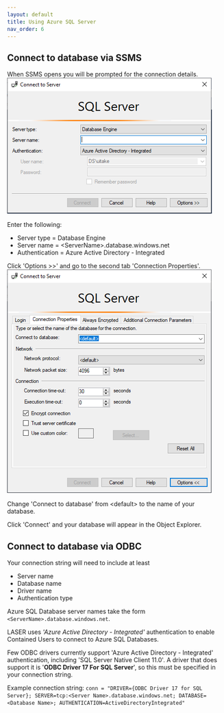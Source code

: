 ```yaml
---
layout: default
title: Using Azure SQL Server
nav_order: 6
---
```


## Connect to database via SSMS

When SSMS opens you will be prompted for the connection details.  
	![ssms_connect_to_server_1.png](./images/using_azure_sql_database/ssms_connect_to_server_1.png)

Enter the following:
- Server type = Database Engine
- Server name = \<ServerName>.database.windows.net
- Authentication = Azure Active Directory - Integrated

Click 'Options >>' and go to the second tab 'Connection Properties'.
	![ssms_connect_to_server_2.png](./images/using_azure_sql_database/ssms_connect_to_server_2.png)

Change 'Connect to database' from \<default> to the name of your database.

Click 'Connect' and your database will appear in the Object Explorer.

## Connect to database via ODBC

Your connection string will need to include at least 
- Server name
- Database name
- Driver name 
- Authentication type

Azure SQL Database server names take the form `<ServerName>.database.windows.net`.

LASER uses _'Azure Active Directory - Integrated'_ authentication to enable Contained Users to connect to Azure SQL Databases.

Few ODBC drivers currently support 'Azure Active Directory - Integrated' authentication, including 'SQL Server Native Client 11.0'. A driver that does support it is '**ODBC Driver 17 For SQL Server**', so this must be specified in your connection string.

Example connection string: `conn = "DRIVER={ODBC Driver 17 for SQL Server}; SERVER=tcp:<Server Name>.database.windows.net; DATABASE=<Database Name>; AUTHENTICATION=ActiveDirectoryIntegrated"`
